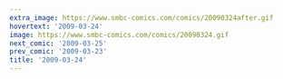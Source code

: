 ```yaml
---
extra_image: https://www.smbc-comics.com/comics/20090324after.gif
hovertext: '2009-03-24'
image: https://www.smbc-comics.com/comics/20090324.gif
next_comic: '2009-03-25'
prev_comic: '2009-03-23'
title: '2009-03-24'
---
```


